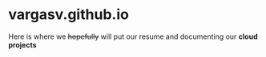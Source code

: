 # vargasv.github.io
Here is where we ~~hopefully~~ will put our resume and documenting our **cloud projects**
